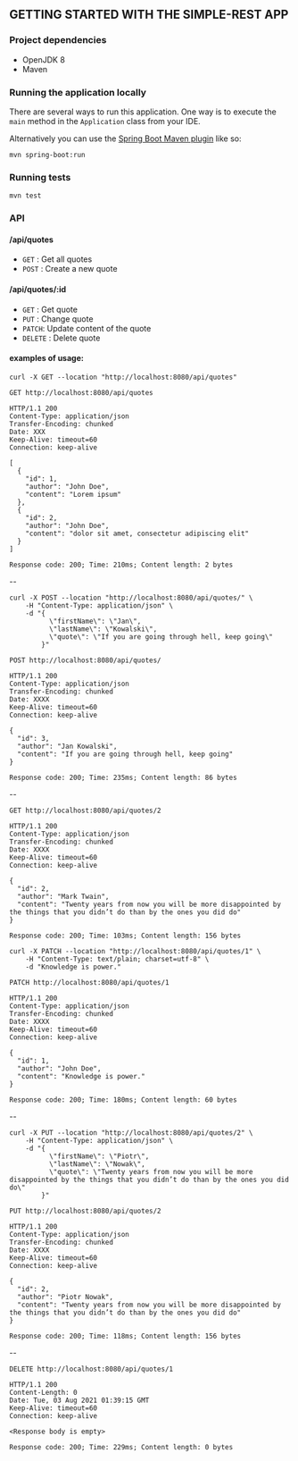 ## GETTING STARTED WITH THE SIMPLE-REST APP

### Project dependencies
- OpenJDK 8
- Maven

### Running the application locally

There are several ways to run this application. One way is to execute the `main` method in the `Application` class from your IDE.

Alternatively you can use the [Spring Boot Maven plugin](https://docs.spring.io/spring-boot/docs/current/reference/html/build-tool-plugins-maven-plugin.html) like so:

```shell
mvn spring-boot:run
```

### Running tests
```
mvn test
```

### API

#### /api/quotes
* `GET` : Get all quotes
* `POST` : Create a new quote

#### /api/quotes/:id
* `GET` : Get quote
* `PUT` : Change quote
* `PATCH`: Update content of the quote
* `DELETE` : Delete quote

#### examples of usage:

```
curl -X GET --location "http://localhost:8080/api/quotes"

GET http://localhost:8080/api/quotes

HTTP/1.1 200 
Content-Type: application/json
Transfer-Encoding: chunked
Date: XXX
Keep-Alive: timeout=60
Connection: keep-alive

[
  {
    "id": 1,
    "author": "John Doe",
    "content": "Lorem ipsum"
  },
  {
    "id": 2,
    "author": "John Doe",
    "content": "dolor sit amet, consectetur adipiscing elit"
  }
]

Response code: 200; Time: 210ms; Content length: 2 bytes
```
--
```
curl -X POST --location "http://localhost:8080/api/quotes/" \
    -H "Content-Type: application/json" \
    -d "{
          \"firstName\": \"Jan\",
          \"lastName\": \"Kowalski\",
          \"quote\": \"If you are going through hell, keep going\"
        }"

POST http://localhost:8080/api/quotes/

HTTP/1.1 200 
Content-Type: application/json
Transfer-Encoding: chunked
Date: XXXX
Keep-Alive: timeout=60
Connection: keep-alive

{
  "id": 3,
  "author": "Jan Kowalski",
  "content": "If you are going through hell, keep going"
}

Response code: 200; Time: 235ms; Content length: 86 bytes
```
--
```
GET http://localhost:8080/api/quotes/2

HTTP/1.1 200 
Content-Type: application/json
Transfer-Encoding: chunked
Date: XXXX
Keep-Alive: timeout=60
Connection: keep-alive

{
  "id": 2,
  "author": "Mark Twain",
  "content": "Twenty years from now you will be more disappointed by the things that you didn’t do than by the ones you did do"
}

Response code: 200; Time: 103ms; Content length: 156 bytes
```

```
curl -X PATCH --location "http://localhost:8080/api/quotes/1" \
    -H "Content-Type: text/plain; charset=utf-8" \
    -d "Knowledge is power."

PATCH http://localhost:8080/api/quotes/1

HTTP/1.1 200 
Content-Type: application/json
Transfer-Encoding: chunked
Date: XXXX
Keep-Alive: timeout=60
Connection: keep-alive

{
  "id": 1,
  "author": "John Doe",
  "content": "Knowledge is power."
}

Response code: 200; Time: 180ms; Content length: 60 bytes

```
--
```
curl -X PUT --location "http://localhost:8080/api/quotes/2" \
    -H "Content-Type: application/json" \
    -d "{
          \"firstName\": \"Piotr\",
          \"lastName\": \"Nowak\",
          \"quote\": \"Twenty years from now you will be more disappointed by the things that you didn’t do than by the ones you did do\"
        }"

PUT http://localhost:8080/api/quotes/2

HTTP/1.1 200 
Content-Type: application/json
Transfer-Encoding: chunked
Date: XXXX
Keep-Alive: timeout=60
Connection: keep-alive

{
  "id": 2,
  "author": "Piotr Nowak",
  "content": "Twenty years from now you will be more disappointed by the things that you didn’t do than by the ones you did do"
}

Response code: 200; Time: 118ms; Content length: 156 bytes        
```
--
```
DELETE http://localhost:8080/api/quotes/1

HTTP/1.1 200 
Content-Length: 0
Date: Tue, 03 Aug 2021 01:39:15 GMT
Keep-Alive: timeout=60
Connection: keep-alive

<Response body is empty>

Response code: 200; Time: 229ms; Content length: 0 bytes
```
